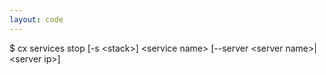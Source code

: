```yaml
---
layout: code
---
```


$ cx services stop [-s &lt;stack&gt;] &lt;service name&gt; [--server &lt;server name&gt;|&lt;server ip&gt;]
